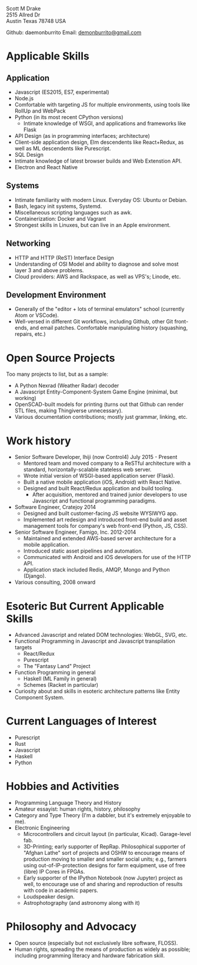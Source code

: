 Scott M Drake<br>
2515 Allred Dr<br>
Austin Texas 78748 USA

Github: daemonburrito
Email: demonburrito@gmail.com

Applicable Skills
====
Application
-----
* Javascript (ES2015, ES7, experimental)
* Node.js
* Comfortable with targeting JS for multiple environments, using tools like RollUp and WebPack
* Python (in its most recent CPython versions)
  * Intimate knowledge of WSGI, and applications and frameworks like Flask
* API Design (as in programming interfaces; architecture)
* Client-side application design, Elm descendents like React+Redux, as well as ML descendents like Purescript.
* SQL Design
* Intimate knowledge of latest browser builds and Web Extenstion API.
* Electron and React Native

Systems
----
* Intimate familiarity with modern Linux. Everyday OS: Ubuntu or Debian.
* Bash, legacy init systems, Systemd.
* Miscellaneous scripting languages such as awk.
* Containerization: Docker and Vagrant
* Strongest skills in Linuxes, but can live in an Apple environment.

Networking
----
* HTTP and HTTP (ReST) Interface Design
* Understanding of OSI Model and ability to diagnose and solve most layer 3 and above problems.
* Cloud providers: AWS and Rackspace, as well as VPS's; Linode, etc.

Development Environment
----
* Generally of the "editor + lots of terminal emulators" school (currently Atom or VSCode).
* Well-versed in different Git workflows, including Github, other Git front-ends, and email patches. Comfortable manipulating history (squashing, repairs, etc.)

Open Source Projects
====
Too many projects to list, but as a sample:
* A Python Nexrad (Weather Radar) decoder
* A Javascript Entity-Component-System Game Engine (minimal, but working)
* OpenSCAD-built models for printing (turns out that Github can render STL files, making Thingiverse unnecessary).
* Various documentation contributions; mostly just grammar, linking, etc.

Work history
====
* Senior Software Developer, Ihiji (now Control4) July 2015 - Present
  * Mentored team and moved company to a ReSTful architecture with a standard, horizontally-scalable stateless web server.
  * Wrote initial version of WSGI-based application server (Flask).
  * Built a native mobile application (iOS, Android) with React Native.
  * Designed and built React/Redux application and build tooling.
    * After acquisition, mentored and trained junior developers to use Javascript and functional programming paradigms.
* Software Engineer, Cratejoy 2014
  * Designed and built customer-facing JS website WYSIWYG app.
  * Implemented art redesign and introduced front-end build and asset management tools for company's web front-end (Python, JS, CSS).
* Senior Software Engineer, Famigo, Inc. 2012-2014
  * Maintained and extended AWS-based server architecture for a mobile application.
  * Introduced static asset pipelines and automation.
  * Communicated with Android and iOS developers for use of the HTTP API.
  * Application stack included Redis, AMQP, Mongo and Python (Django).
* Various consulting, 2008 onward

Esoteric But Current Applicable Skills
====
* Advanced Javascript and related DOM technologies: WebGL, SVG, etc.
* Functional Programming in Javascript and Javascript transpilation targets
  * React/Redux
  * Purescript
  * The "Fantasy Land" Project
* Function Programming in general
  * Haskell (ML Family in general)
  * Schemes (Racket in particular)
* Curiosity about and skills in esoteric architecture patterns like Entity Component System.

Current Languages of Interest
====
* Purescript
* Rust
* Javascript
* Haskell
* Python

Hobbies and Activities
====
* Programming Language Theory and History
* Amateur essayist: human rights, history, philosophy
* Category and Type Theory (I'm a dabbler, but it's extremely enjoyable to me).
* Electronic Engineering
    * Microcontrollers and circuit layout (in particular, Kicad). Garage-level fab.
    * 3D-Printing; early supporter of RepRap. Philosophical supporter of "Afghan Lathe" sort of projects and OSHW to encourage means of production moving to smaller and smaller social units; e.g., farmers using out-of-IP-protection designs for farm equipment, use of free (libre) IP Cores in FPGAs.
    * Early supporter of the IPython Notebook (now Jupyter) project as well, to encourage use of and sharing and reproduction of results with code in academic papers.
    * Loudspeaker design.
    * Astrophotography (and astronomy along with it)
    
Philosophy and Advocacy
====
* Open source (especially but not exclusively libre software, FLOSS).
* Human rights, spreading the means of production as widely as possible; including programming literacy and hardware fabrication skill.
